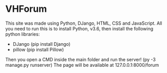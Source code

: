 # VHForum

This site was made using Python, DJango, HTML, CSS and JavaScript.
All you need to run this is to install Python, v3.6, then install the following python libraries:
* DJango (pip install Django)
* pillow (pip install Pillow)

Then you open a CMD inside the main folder and run the server! (py -3 manage.py runserver)
The page will be available at 127.0.0.1:8000/forum